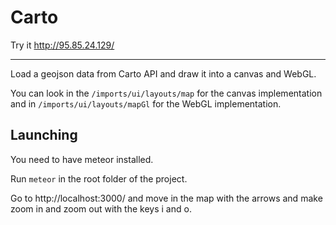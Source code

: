 # Carto

Try it http://95.85.24.129/

***
Load a geojson data from Carto API and draw it into a canvas and WebGL.

You can look in the `/imports/ui/layouts/map` for the canvas implementation and in `/imports/ui/layouts/mapGl` for the WebGL implementation.

## Launching

You need to have meteor installed.

Run `meteor` in the root folder of the project.

Go to http://localhost:3000/ and move in the map with the arrows and make zoom in and zoom out with the keys i and o.
